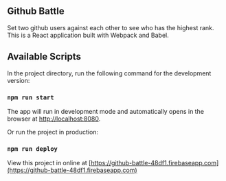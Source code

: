 ## Github Battle

Set two github users against each other to see who has the highest rank. This is a React application built with Webpack and Babel.

## Available Scripts

In the project directory, run the following command for the development version:

### `npm run start`

The app will run in development mode and automatically
opens in the browser at [http://localhost:8080](http://localhost:8080).

Or run the project in production:

### `npm run deploy`

View this project in online at [https://github-battle-48df1.firebaseapp.com](https://github-battle-48df1.firebaseapp.com)